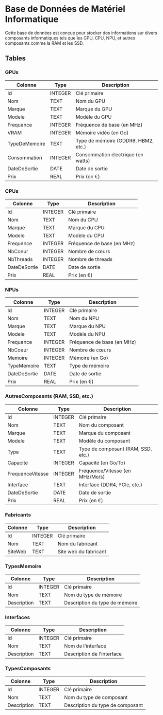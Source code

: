# Base de Données de Matériel Informatique

Cette base de données est conçue pour stocker des informations sur divers composants informatiques tels que les GPU, CPU, NPU, et autres composants comme la RAM et les SSD.

## Tables

### GPUs

| Colonne          | Type       | Description                           |
|------------------|------------|---------------------------------------|
| Id               | INTEGER    | Clé primaire                         |
| Nom              | TEXT       | Nom du GPU                            |
| Marque           | TEXT       | Marque du GPU                         |
| Modele           | TEXT       | Modèle du GPU                         |
| Frequence        | INTEGER    | Fréquence de base (en MHz)            |
| VRAM             | INTEGER    | Mémoire vidéo (en Go)                |
| TypeDeMemoire    | TEXT       | Type de mémoire (GDDR6, HBM2, etc.)  |
| Consommation     | INTEGER    | Consommation électrique (en watts)   |
| DateDeSortie     | DATE       | Date de sortie                        |
| Prix             | REAL       | Prix (en €)                           |

### CPUs

| Colonne          | Type       | Description                           |
|------------------|------------|---------------------------------------|
| Id               | INTEGER    | Clé primaire                         |
| Nom              | TEXT       | Nom du CPU                            |
| Marque           | TEXT       | Marque du CPU                         |
| Modele           | TEXT       | Modèle du CPU                         |
| Frequence        | INTEGER    | Fréquence de base (en MHz)            |
| NbCoeur          | INTEGER    | Nombre de cœurs                       |
| NbThreads        | INTEGER    | Nombre de threads                     |
| DateDeSortie     | DATE       | Date de sortie                        |
| Prix             | REAL       | Prix (en €)                           |

### NPUs

| Colonne          | Type       | Description                           |
|------------------|------------|---------------------------------------|
| Id               | INTEGER    | Clé primaire                         |
| Nom              | TEXT       | Nom du NPU                            |
| Marque           | TEXT       | Marque du NPU                         |
| Modele           | TEXT       | Modèle du NPU                         |
| Frequence        | INTEGER    | Fréquence de base (en MHz)            |
| NbCoeur          | INTEGER    | Nombre de cœurs                       |
| Memoire          | INTEGER    | Mémoire (en Go)                       |
| TypeMemoire      | TEXT       | Type de mémoire                       |
| DateDeSortie     | DATE       | Date de sortie                        |
| Prix             | REAL       | Prix (en €)                           |

### AutresComposants (RAM, SSD, etc.)

| Colonne          | Type       | Description                           |
|------------------|------------|---------------------------------------|
| Id               | INTEGER    | Clé primaire                         |
| Nom              | TEXT       | Nom du composant                      |
| Marque           | TEXT       | Marque du composant                   |
| Modele           | TEXT       | Modèle du composant                   |
| Type             | TEXT       | Type de composant (RAM, SSD, etc.)    |
| Capacite         | INTEGER    | Capacité (en Go/To)                  |
| FrequenceVitesse | INTEGER    | Fréquence/Vitesse (en MHz/Mo/s)      |
| Interface        | TEXT       | Interface (DDR4, PCIe, etc.)          |
| DateDeSortie     | DATE       | Date de sortie                        |
| Prix             | REAL       | Prix (en €)                           |

### Fabricants

| Colonne          | Type       | Description                           |
|------------------|------------|---------------------------------------|
| Id               | INTEGER    | Clé primaire                         |
| Nom              | TEXT       | Nom du fabricant                      |
| SiteWeb          | TEXT       | Site web du fabricant                 |

### TypesMemoire

| Colonne          | Type       | Description                           |
|------------------|------------|---------------------------------------|
| Id               | INTEGER    | Clé primaire                         |
| Nom              | TEXT       | Nom du type de mémoire               |
| Description      | TEXT       | Description du type de mémoire        |

### Interfaces

| Colonne          | Type       | Description                           |
|------------------|------------|---------------------------------------|
| Id               | INTEGER    | Clé primaire                         |
| Nom              | TEXT       | Nom de l'interface                   |
| Description      | TEXT       | Description de l'interface            |

### TypesComposants

| Colonne          | Type       | Description                           |
|------------------|------------|---------------------------------------|
| Id               | INTEGER    | Clé primaire                         |
| Nom              | TEXT       | Nom du type de composant              |
| Description      | TEXT       | Description du type de composant      |
